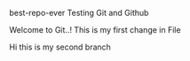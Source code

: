 best-repo-ever
Testing Git and Github

Welcome to Git..!
This is my first change in File

Hi this is my second branch 
